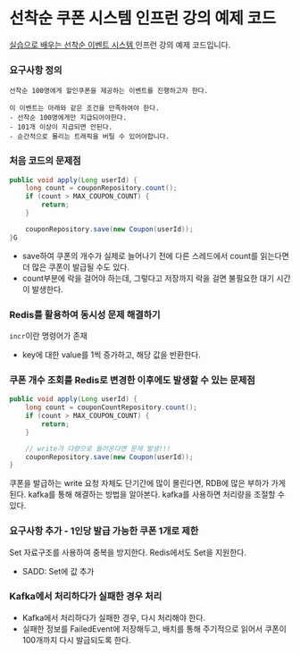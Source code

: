 # 선착순 쿠폰 시스템 인프런 강의 예제 코드

[실습으로 배우는 선착순 이벤트 시스템
](https://www.inflearn.com/course/%EC%84%A0%EC%B0%A9%EC%88%9C-%EC%9D%B4%EB%B2%A4%ED%8A%B8-%EC%8B%9C%EC%8A%A4%ED%85%9C-%EC%8B%A4%EC%8A%B5) 인프런 강의 예제 코드입니다.

### 요구사항 정의

```
선착순 100명에게 할인쿠폰을 제공하는 이벤트를 진행하고자 한다.

이 이벤트는 아래와 같은 조건을 만족하여야 한다.
- 선착순 100명에게만 지급되어야한다.
- 101개 이상이 지급되면 안된다.
- 순간적으로 몰리는 트래픽을 버틸 수 있어야합니다.
```

### 처음 코드의 문제점

```Java
public void apply(Long userId) {
    long count = couponRepository.count();
    if (count > MAX_COUPON_COUNT) {
        return;
    }

    couponRepository.save(new Coupon(userId));
}G
```

- save하여 쿠폰의 개수가 실제로 늘어나기 전에 다른 스레드에서 count를 읽는다면 더 많은 쿠폰이 발급될 수도 있다.
- count부분에 락을 걸어야 하는데, 그렇다고 저장까지 락을 걸면 불필요한 대기 시간이 발생한다.

### Redis를 활용하여 동시성 문제 해결하기

`incr`이란 명령어가 존재
- key에 대한 value를 1씩 증가하고, 해당 값을 반환한다.

### 쿠폰 개수 조회를 Redis로 변경한 이후에도 발생할 수 있는 문제점

```Java
public void apply(Long userId) {
    long count = couponCountRepository.count();
    if (count > MAX_COUPON_COUNT) {
        return;
    }

    // write가 다량으로 들어온다면 문제 발생!!!
    couponRepository.save(new Coupon(userId));
}
```

쿠폰을 발급하는 write 요청 자체도 단기간에 많이 몰린다면, RDB에 많은 부하가 가게 된다. kafka를 통해 해결하는 방법을 알아본다. kafka를 사용하면 처리량을 조절할 수 있다.

### 요구사항 추가 - 1인당 발급 가능한 쿠폰 1개로 제한

Set 자료구조를 사용하여 중복을 방지한다. Redis에서도 Set을 지원한다.

- SADD: Set에 값 추가

### Kafka에서 처리하다가 실패한 경우 처리

- Kafka에서 처리하다가 실패한 경우, 다시 처리해야 한다.
- 실패한 정보를 FailedEvent에 저장해두고, 배치를 통해 주기적으로 읽어서 쿠폰이 100개까지 다시 발급되도록 한다.
